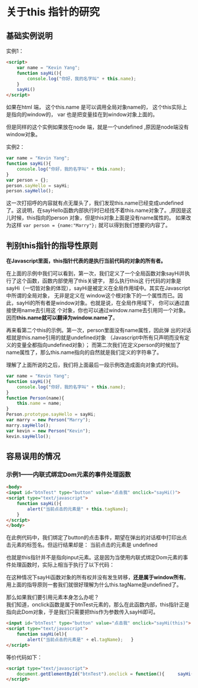 # 关于this 指针的研究

## 基础实例说明

实例1：
```html
<script>
    var name = "Kevin Yang";
    function sayHi(){
        console.log("你好，我的名字叫" + this.name);
    }
    sayHi()
</script>
```
如果在html 端， 这个this.name 是可以调用全局对象name的， 这个this实际上是指向的window的， var 也是把变量挂在到window对象上面的。

但是同样的这个实例如果放在node 端，就是一个undefined ,原因是node端没有window对象。

实例2：
```javascript
var name = "Kevin Yang";   
function sayHi(){     
    console.log("你好，我的名字叫" + this.name);   
}   
var person = {};   
person.sayHello = sayHi;   
person.sayHello(); 
```

这一次打招呼的内容就有点无厘头了，我们发现this.name已经变成undefined了。这说明，在sayHello函数内部执行时已经找不着this.name对象了。,原因是这儿时候，this指向的person 对象，但是this对象上面是没有name属性的。
如果改为这样 `var person = {name:"Marry"};` 就可以得到我们想要的内容了。


## 判别this指针的指导性原则

**在Javascript里面，this指针代表的是执行当前代码的对象的所有者。**

在上面的示例中我们可以看到，第一次，我们定义了一个全局函数对象sayHi并执行了这个函数，函数内部使用了this关键字，
那么执行this这 行代码的对象是sayHi（一切皆对象的体现），sayHi是被定义在全局作用域中。其实在Javascript中所谓的全局对象，
无非是定义在 window这个根对象下的一个属性而已。因此，sayHi的所有者是window对象。也就是说，在全局作用域下，
你可以通过直接使用name去引用这 个对象，你也可以通过window.name去引用同一个对象。因而**this.name就可以翻译为window.name了**。

再来看第二个this的示例。第一次，person里面没有name属性，因此弹 出的对话框就是this.name引用的就是undefined对象
（Javascript中所有只声明而没有定义的变量全都指向undefined对象）；
而第二次我们在定义person的时候加了name属性了，那么this.name指向的自然就是我们定义的字符串了。

理解了上面所说的之后，我们将上面最后一段示例改造成面向对象式的代码。              
```javascript
var name = "Kevin Yang";   
function sayHi(){     
    console.log("你好，我的名字叫" + this.name);   
}  
function Person(name){     
    this.name = name;   
}   
Person.prototype.sayHello = sayHi;   
var marry = new Person("Marry");     
marry.sayHello();   
var kevin = new Person("Kevin");   
kevin.sayHello(); 
```

## 容易误用的情况

### 示例1——内联式绑定Dom元素的事件处理函数
```html
<body>
<input id="btnTest" type="button" value="点击我" onclick="sayHi()">
<script type="text/javascript">   
	function sayHi(){     
		alert("当前点击的元素是" + this.tagName);  
	}   
</script> 
</body>
```
在此例代码中，我们绑定了button的点击事件，期望在弹出的对话框中打印出点击元素的标签名。但运行结果却是： 当前点击的元素是 undefined

也就是this指针并不是指向input元素。这是因为当使用内联式绑定Dom元素的事件处理函数时，实际上相当于执行了以下代码：

在这种情况下sayHi函数对象的所有权并没有发生转移，**还是属于window所有**。用上面的指导原则一套我们就很好理解为什么this.tagName是undefined了。

那么如果我们要引用元素本身怎么办呢？                  
我们知道，onclick函数是属于btnTest元素的，那么在此函数内部，this指针正是指向此Dom对象，于是我们只需要把this作为参数传入sayHi即可。
```html
<input id="btnTest" type="button" value="点击我" onclick="sayHi(this)">
<script type="text/javascript">   
	function sayHi(el){     
		alert("当前点击的元素是" + el.tagName);   } 
</script> 
```
等价代码如下：
```html
<script type="text/javascript">    
	document.getElementById("btnTest").onclick = function(){     sayHi(this);   } 
</script>
```




